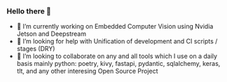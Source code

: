 ### Hello there 👋

- 🔭 I’m currently working on Embedded Computer Vision using Nvidia Jetson and Deepstream
- 🤔 I’m looking for help with Unification of development and CI scripts / stages (DRY)
- 👯 I’m looking to collaborate on any and all tools which I use on a daily basis mainly python: poetry, kivy, fastapi, pydantic, sqlalchemy, keras, tlt, and any other interesing Open Source Project

<!--
**pwoolvett/pwoolvett** is a ✨ _special_ ✨ repository because its `README.md` (this file) appears on your GitHub profile.

Here are some ideas to get you started:


- 🌱 I’m currently learning ...


- 💬 Ask me about ...

- 😄 Pronouns: ...
- ⚡ Fun fact: ...
-->
